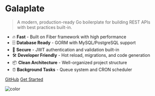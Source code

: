 # Galaplate

> A modern, production-ready Go boilerplate for building REST APIs with best practices built-in.

- 🔥 **Fast** - Built on Fiber framework with high performance
- 🗄️ **Database Ready** - GORM with MySQL/PostgreSQL support
- 🔐 **Secure** - JWT authentication and validation built-in
- 🛠️ **Developer Friendly** - Hot reload, migrations, and code generation
- 📦 **Clean Architecture** - Well-organized project structure
- ⏰ **Background Tasks** - Queue system and CRON scheduler

[GitHub](https://github.com/sheenazien8/galaplate)
[Get Started](/quick-start)

![color](#f0f0f0)
